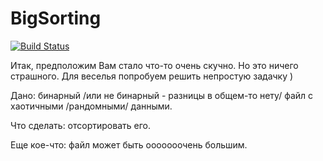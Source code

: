 BigSorting
==========

[![Build Status](https://travis-ci.org/hanna-eismant/BigSorting.svg?branch=master)](https://travis-ci.org/hanna-eismant/BigSorting)

Итак, предположим Вам стало что-то очень скучно. Но это ничего страшного. Для веселья попробуем решить непростую задачку )

Дано: бинарный /или не бинарный - разницы в общем-то нету/ файл с хаотичными /рандомными/ данными.

Что сделать: отсортировать его.

Еще кое-что: файл может быть ооооооочень большим.

